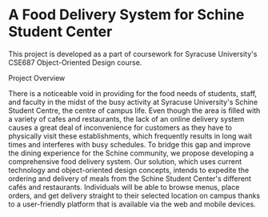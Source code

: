 # A Food Delivery System for Schine Student Center

This project is developed as a part of coursework for Syracuse University's CSE687 Object-Oriented Design course.

Project Overview

There is a noticeable void in providing for the food needs of students, staff, and faculty in the midst of the busy activity at Syracuse University's Schine Student Centre, the centre of campus life. Even though the area is filled with a variety of cafes and restaurants, the lack of an online delivery system causes a great deal of inconvenience for customers as they have to physically visit these establishments, which frequently results in long wait times and interferes with busy schedules. To bridge this gap and improve the dining experience for the Schine community, we propose developing a comprehensive food delivery system. Our solution, which uses current technology and object-oriented design concepts, intends to expedite the ordering and delivery of meals from the Schine Student Center's different cafés and restaurants. Individuals will be able to browse menus, place orders, and get delivery straight to their selected location on campus thanks to a user-friendly platform that is available via the web and mobile devices.

